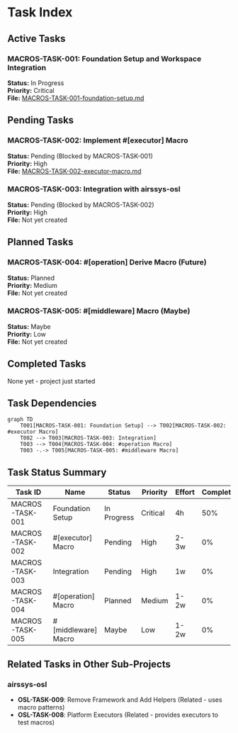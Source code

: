 # Task Index

## Active Tasks

### MACROS-TASK-001: Foundation Setup and Workspace Integration
**Status:** In Progress  
**Priority:** Critical  
**File:** [MACROS-TASK-001-foundation-setup.md](./MACROS-TASK-001-foundation-setup.md)

## Pending Tasks

### MACROS-TASK-002: Implement #[executor] Macro
**Status:** Pending (Blocked by MACROS-TASK-001)  
**Priority:** High  
**File:** [MACROS-TASK-002-executor-macro.md](./MACROS-TASK-002-executor-macro.md)

### MACROS-TASK-003: Integration with airssys-osl
**Status:** Pending (Blocked by MACROS-TASK-002)  
**Priority:** High  
**File:** Not yet created

## Planned Tasks

### MACROS-TASK-004: #[operation] Derive Macro (Future)
**Status:** Planned  
**Priority:** Medium  
**File:** Not yet created

### MACROS-TASK-005: #[middleware] Macro (Maybe)
**Status:** Maybe  
**Priority:** Low  
**File:** Not yet created

## Completed Tasks

None yet - project just started

## Task Dependencies

```mermaid
graph TD
    T001[MACROS-TASK-001: Foundation Setup] --> T002[MACROS-TASK-002: #executor Macro]
    T002 --> T003[MACROS-TASK-003: Integration]
    T003 --> T004[MACROS-TASK-004: #operation Macro]
    T003 -.-> T005[MACROS-TASK-005: #middleware Macro]
```

## Task Status Summary

| Task ID | Name | Status | Priority | Effort | Completion |
|---------|------|--------|----------|--------|------------|
| MACROS-TASK-001 | Foundation Setup | In Progress | Critical | 4h | 50% |
| MACROS-TASK-002 | #[executor] Macro | Pending | High | 2-3w | 0% |
| MACROS-TASK-003 | Integration | Pending | High | 1w | 0% |
| MACROS-TASK-004 | #[operation] Macro | Planned | Medium | 1-2w | 0% |
| MACROS-TASK-005 | #[middleware] Macro | Maybe | Low | 1-2w | 0% |

## Related Tasks in Other Sub-Projects

### airssys-osl
- **OSL-TASK-009**: Remove Framework and Add Helpers (Related - uses macro patterns)
- **OSL-TASK-008**: Platform Executors (Related - provides executors to test macros)
